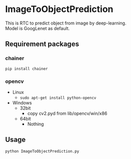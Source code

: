 # ImageToObjectPrediction

This is RTC to predict object from image by deep-learning.  
Model is GoogLenet as default.

## Requirement packages
### chainer
`pip install chainer`

### opencv
- Linux
  - `sudo apt-get install python-opencv`
- Windows
  - 32bit
    - copy cv2.pyd from lib/opencv/win/x86
  - 64bit
    - Nothing

## Usage
`python ImageToObjectPrediction.py`

